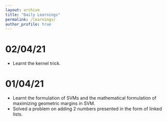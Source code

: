 ```yaml
---
layout: archive
title: "Daily Learnings"
permalink: /learnings/
author_profile: true
---
```


# 02/04/21
* Learnt the kernel trick.


# 01/04/21
* Learnt the formulation of SVMs and the mathematical formulation of maximizing geometric margins in SVM.
* Solved a problem on adding 2 numbers presented in the form of linked lists.